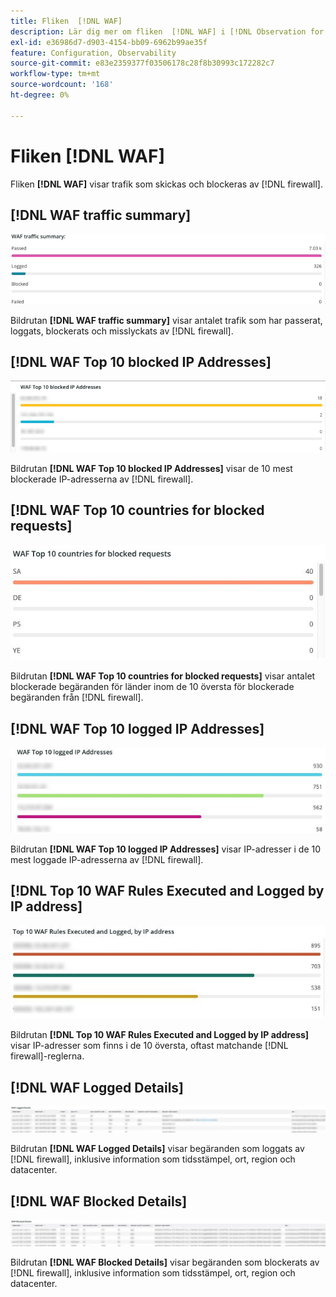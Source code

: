 ```yaml
---
title: Fliken  [!DNL WAF]
description: Lär dig mer om fliken  [!DNL WAF] i [!DNL Observation for Adobe Commerce].
exl-id: e36986d7-d903-4154-bb09-6962b99ae35f
feature: Configuration, Observability
source-git-commit: e83e2359377f03506178c28f8b30993c172282c7
workflow-type: tm+mt
source-wordcount: '168'
ht-degree: 0%

---
```


# Fliken [!DNL WAF]

Fliken **[!DNL WAF]** visar trafik som skickas och blockeras av [!DNL firewall].

## [!DNL WAF traffic summary]

![Sammanfattning av WAF-trafik](../../assets/tools/observation-for-adobe-commerce/waf-1.png)

Bildrutan **[!DNL WAF traffic summary]** visar antalet trafik som har passerat, loggats, blockerats och misslyckats av [!DNL firewall].

## [!DNL WAF Top 10 blocked IP Addresses]

![De 10 blockerade IP-adresserna i WAF-toppen](../../assets/tools/observation-for-adobe-commerce/waf-2.png)

Bildrutan **[!DNL WAF Top 10 blocked IP Addresses]** visar de 10 mest blockerade IP-adresserna av [!DNL firewall].

## [!DNL WAF Top 10 countries for blocked requests]

![De tio bästa WAF-länderna för blockerade begäranden](../../assets/tools/observation-for-adobe-commerce/waf-3.jpg)

Bildrutan **[!DNL WAF Top 10 countries for blocked requests]** visar antalet blockerade begäranden för länder inom de 10 översta för blockerade begäranden från [!DNL firewall].

## [!DNL WAF Top 10 logged IP Addresses]

![De 10 mest loggade IP-adresserna för WAF](../../assets/tools/observation-for-adobe-commerce/waf-4.jpg)

Bildrutan **[!DNL WAF Top 10 logged IP Addresses]** visar IP-adresser i de 10 mest loggade IP-adresserna av [!DNL firewall].

## [!DNL Top 10 WAF Rules Executed and Logged by IP address]

![De tio vanligaste WAF-reglerna har körts och loggats av IP-adressen](../../assets/tools/observation-for-adobe-commerce/waf-5.jpg)

Bildrutan **[!DNL Top 10 WAF Rules Executed and Logged by IP address]** visar IP-adresser som finns i de 10 översta, oftast matchande [!DNL firewall]-reglerna.

## [!DNL WAF Logged Details]

![WAF loggade information](../../assets/tools/observation-for-adobe-commerce/waf-6.jpg)

Bildrutan **[!DNL WAF Logged Details]** visar begäranden som loggats av [!DNL firewall], inklusive information som tidsstämpel, ort, region och datacenter.

## [!DNL WAF Blocked Details]

![WAF-blockerad information](../../assets/tools/observation-for-adobe-commerce/waf-7.jpg)

Bildrutan **[!DNL WAF Blocked Details]** visar begäranden som blockerats av [!DNL firewall], inklusive information som tidsstämpel, ort, region och datacenter.
